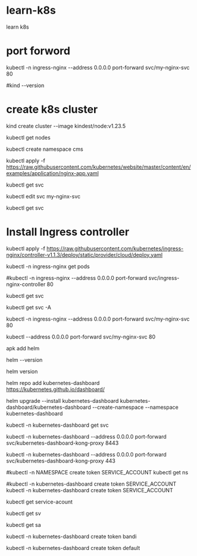 # learn-k8s
learn k8s 

# port forword
kubectl -n ingress-nginx --address 0.0.0.0 port-forward svc/my-nginx-svc 80

#kind --version 
# create k8s cluster 
kind create cluster --image kindest/node:v1.23.5

kubectl get nodes

kubectl create namespace cms

kubectl apply -f https://raw.githubusercontent.com/kubernetes/website/master/content/en/examples/application/nginx-app.yaml

kubectl get svc

kubectl edit svc my-nginx-svc

kubectl get svc

# Install Ingress controller 
kubectl apply -f https://raw.githubusercontent.com/kubernetes/ingress-nginx/controller-v1.1.3/deploy/static/provider/cloud/deploy.yaml

kubectl -n ingress-nginx get pods

#kubectl -n ingress-nginx --address 0.0.0.0 port-forward svc/ingress-nginx-controller 80

kubectl get svc

kubectl get svc -A

kubectl -n ingress-nginx --address 0.0.0.0 port-forward svc/my-nginx-svc 80

kubectl --address 0.0.0.0 port-forward svc/my-nginx-svc 80

apk add helm

helm --version 

helm version

helm repo add kubernetes-dashboard https://kubernetes.github.io/dashboard/

helm upgrade --install kubernetes-dashboard kubernetes-dashboard/kubernetes-dashboard --create-namespace --namespace kubernetes-dashboard

kubectl -n kubernetes-dashboard get svc

kubectl -n kubernetes-dashboard --address 0.0.0.0 port-forward svc/kubernetes-dashboard-kong-proxy 8443

kubectl -n kubernetes-dashboard --address 0.0.0.0 port-forward svc/kubernetes-dashboard-kong-proxy 443


#kubectl -n NAMESPACE create token SERVICE_ACCOUNT
 kubectl get ns

#kubectl -n kubernetes-dashboard create token SERVICE_ACCOUNT
kubectl -n kubernetes-dashboard create token SERVICE_ACCOUNT

kubectl get service-acount

kubectl get sv

kubectl get sa

kubectl -n kubernetes-dashboard create token bandi

kubectl -n kubernetes-dashboard create token default
